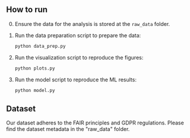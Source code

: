 ## How to run

0. Ensure the data for the analysis is stored at the `raw_data` folder.


1. Run the data preparation script to prepare the data:
   ```bash
   python data_prep.py
   ```
2. Run the visualization script to reproduce the figures:
   ```bash
   python plots.py
   ```

3. Run the model script to reproduce the ML results:
   ```bash
   python model.py
   ```

## Dataset

Our dataset adheres to the FAIR principles and GDPR regulations. Please find the dataset metadata in the "raw_data" folder.  

